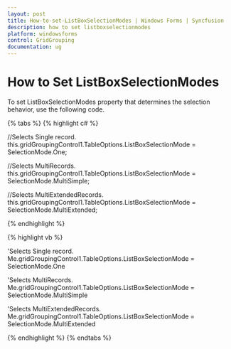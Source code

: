 ```yaml
---
layout: post
title: How-to-set-ListBoxSelectionModes | Windows Forms | Syncfusion
description: how to set listboxselectionmodes
platform: windowsforms
control: GridGrouping
documentation: ug
---
```


# How to Set ListBoxSelectionModes

To set ListBoxSelectionModes property that determines the selection behavior, use the following code.

{% tabs %}
{% highlight c# %}

//Selects Single record.
this.gridGroupingControl1.TableOptions.ListBoxSelectionMode = SelectionMode.One;

//Selects MultiRecords.
this.gridGroupingControl1.TableOptions.ListBoxSelectionMode = SelectionMode.MultiSimple;

//Selects MultiExtendedRecords.
this.gridGroupingControl1.TableOptions.ListBoxSelectionMode = SelectionMode.MultiExtended;

{% endhighlight %}

{% highlight vb %}

'Selects Single record.
Me.gridGroupingControl1.TableOptions.ListBoxSelectionMode = SelectionMode.One

'Selects MultiRecords.
Me.gridGroupingControl1.TableOptions.ListBoxSelectionMode = SelectionMode.MultiSimple

'Selects MultiExtendedRecords.
Me.gridGroupingControl1.TableOptions.ListBoxSelectionMode = SelectionMode.MultiExtended

{% endhighlight %}
{% endtabs %}
